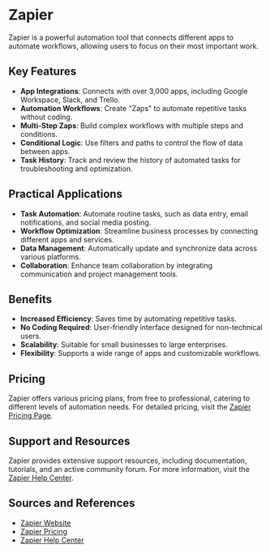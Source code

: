 # Zapier

Zapier is a powerful automation tool that connects different apps to automate workflows, allowing users to focus on their most important work.

## Key Features

- **App Integrations**: Connects with over 3,000 apps, including Google Workspace, Slack, and Trello.
- **Automation Workflows**: Create "Zaps" to automate repetitive tasks without coding.
- **Multi-Step Zaps**: Build complex workflows with multiple steps and conditions.
- **Conditional Logic**: Use filters and paths to control the flow of data between apps.
- **Task History**: Track and review the history of automated tasks for troubleshooting and optimization.

## Practical Applications

- **Task Automation**: Automate routine tasks, such as data entry, email notifications, and social media posting.
- **Workflow Optimization**: Streamline business processes by connecting different apps and services.
- **Data Management**: Automatically update and synchronize data across various platforms.
- **Collaboration**: Enhance team collaboration by integrating communication and project management tools.

## Benefits

- **Increased Efficiency**: Saves time by automating repetitive tasks.
- **No Coding Required**: User-friendly interface designed for non-technical users.
- **Scalability**: Suitable for small businesses to large enterprises.
- **Flexibility**: Supports a wide range of apps and customizable workflows.

## Pricing

Zapier offers various pricing plans, from free to professional, catering to different levels of automation needs. For detailed pricing, visit the [Zapier Pricing Page](https://zapier.com/pricing).

## Support and Resources

Zapier provides extensive support resources, including documentation, tutorials, and an active community forum. For more information, visit the [Zapier Help Center](https://zapier.com/help).

## Sources and References

- [Zapier Website](https://zapier.com/)
- [Zapier Pricing](https://zapier.com/pricing)
- [Zapier Help Center](https://zapier.com/help)


